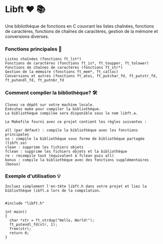 # Libft :heart: :books:
Une bibliothèque de fonctions en C couvrant les listes chaînées, fonctions de caractères, fonctions de chaînes de caractères, gestion de la mémoire et conversions diverses.
### Fonctions principales :rocket:
    Listes chaînées (fonctions ft_lst*)
    Fonctions de caractères (fonctions ft_is*, ft_toupper, ft_tolower)
    Fonctions de chaînes de caractères (fonctions ft_str*)
    Gestion de la mémoire (fonctions ft_mem*, ft_calloc)
    Conversions et autres (fonctions ft_atoi, ft_putchar_fd, ft_putstr_fd, ft_putendl_fd, ft_putnbr_fd
### Comment compiler la bibliothèque? :hammer_and_wrench:
    Clonez ce dépôt sur votre machine locale.
    Exécutez make pour compiler la bibliothèque.
    La bibliothèque compilée sera disponible sous le nom libft.a.
    
    Le Makefile fourni avec ce projet contient les règles suivantes :

    all (par défaut) : compile la bibliothèque avec les fonctions principales
    so : compile la bibliothèque sous forme de bibliothèque partagée (libft.so)
    clean : supprime les fichiers objets
    fclean : supprime les fichiers objets et la bibliothèque
    re : recompile tout (équivalent à fclean puis all)
    bonus : compile la bibliothèque avec des fonctions supplémentaires (bonus)
### Exemple d'utilisation :bulb:
    Incluez simplement l'en-tête libft.h dans votre projet et liez la bibliothèque libft.a lors de la compilation.

    
    #include "libft.h"

    int main()
    {
      char *str = ft_strdup("Hello, World!");
      ft_putendl_fd(str, 1);
      free(str);
      return 0;
    }
